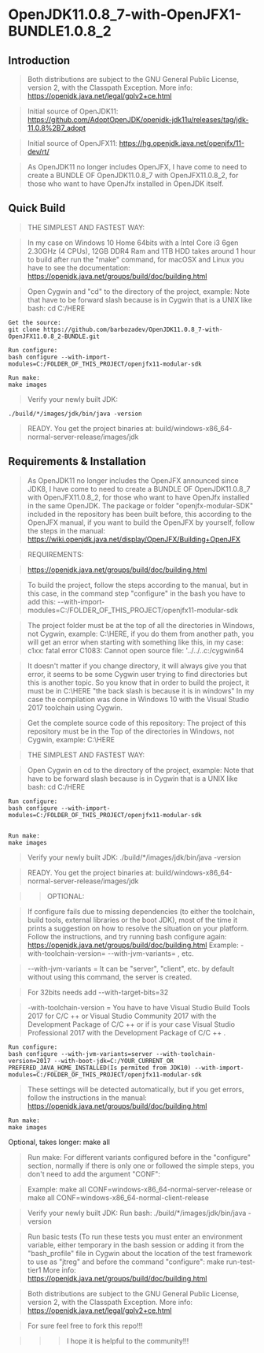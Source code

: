 # OpenJDK11.0.8_7-with-OpenJFX1-BUNDLE1.0.8_2

## Introduction

>Both distributions are subject to the GNU General Public License, version 2, with the Classpath Exception. More info: https://openjdk.java.net/legal/gplv2+ce.html

>Initial source of OpenJDK11: https://github.com/AdoptOpenJDK/openjdk-jdk11u/releases/tag/jdk-11.0.8%2B7_adopt 

>Initial source of OpenJFX11: https://hg.openjdk.java.net/openjfx/11-dev/rt/

>  As OpenJDK11 no longer includes OpenJFX, I have come to need to create a BUNDLE OF OpenJDK11.0.8_7 with OpenJFX11.0.8_2, for those who want to have OpenJfx installed in OpenJDK itself. 

## Quick Build

>THE SIMPLEST AND FASTEST WAY:

>In my case on Windows 10 Home 64bits with a Intel Core i3 6gen 2.30GHz (4 CPUs), 12GB DDR4 Ram and 1TB HDD takes around 1 hour to build after run the "make" command, for macOSX and Linux you have to see the documentation: https://openjdk.java.net/groups/build/doc/building.html

>Open Cygwin and "cd" to the directory of the project, example: Note that have to be forward slash because is in Cygwin that is a UNIX like bash:
cd C:/HERE

    Get the source:
    git clone https://github.com/barbozadev/OpenJDK11.0.8_7-with-OpenJFX11.0.8_2-BUNDLE.git

    Run configure:
    bash configure --with-import-modules=C:/FOLDER_OF_THIS_PROJECT/openjfx11-modular-sdk

    Run make:
    make images

>Verify your newly built JDK:

    ./build/*/images/jdk/bin/java -version

>READY. You get the project binaries at: build/windows-x86_64-normal-server-release/images/jdk

## Requirements & Installation

> As OpenJDK11 no longer includes the OpenJFX announced since JDK8, I have come to need to create a BUNDLE OF OpenJDK11.0.8_7 with OpenJFX11.0.8_2, for those who want to have OpenJfx installed in the same OpenJDK. The package or folder "openjfx-modular-SDK" included in the repository has been built before, this according to the OpenJFX manual, if you want to build the OpenJFX by yourself, follow the steps in the manual: https://wiki.openjdk.java.net/display/OpenJFX/Building+OpenJFX


>REQUIREMENTS: 

>https://openjdk.java.net/groups/build/doc/building.html
 
>To build the project, follow the steps according to the manual, but in this case, in the command step "configure" in the bash you have to add this:
   --with-import-modules=C:/FOLDER_OF_THIS_PROJECT/openjfx11-modular-sdk

>The project folder must be at the top of all the directories in Windows, not Cygwin, example: C:\HERE, if you do them from another path, you will get an error when starting with something like this, in my case:
c1xx: fatal error C1083: Cannot open source file: '../../..c:/cygwin64

>It doesn't matter if you change directory, it will always give you that error, it seems to be some Cygwin user trying to find directories but this is another topic.
So you know that in order to build the project, it must be in C:\HERE "the back slash is because it is in windows"
In my case the compilation was done in Windows 10 with the Visual Studio 2017 toolchain using Cygwin.


>Get the complete source code of this repository:
The project of this repository must be in the Top of the directories in Windows, not Cygwin, example: C:\HERE
   

>THE SIMPLEST AND FASTEST WAY:

>Open Cygwin en cd to the directory of the project, example: Note that have to be forward slash because is in Cygwin that is a UNIX like bash:
cd C:/HERE


    Run configure:
    bash configure --with-import-modules=C:/FOLDER_OF_THIS_PROJECT/openjfx11-modular-sdk


    Run make:
    make images

>Verify your newly built JDK:
./build/*/images/jdk/bin/java -version

>READY. You get the project binaries at: build/windows-x86_64-normal-server-release/images/jdk

>>OPTIONAL:

>If configure fails due to missing dependencies (to either the toolchain, build tools, external libraries or the boot JDK), most of the time it prints a suggestion on how to resolve the situation on your platform. Follow the instructions, and try running bash configure again: https://openjdk.java.net/groups/build/doc/building.html
Example: -with-toolchain-version= --with-jvm-variants= , etc.

>--with-jvm-variants = It can be "server", "client", etc. by default without using this command, the server is created.

>For 32bits needs add --with-target-bits=32

>-with-toolchain-version = You have to have Visual Studio Build Tools 2017 for C/C ++ or Visual Studio Community 2017 with the Development Package of C/C ++ or if is your case Visual Studio Professional 2017 with the Development Package of C/C ++ .

    Run configure:
    bash configure --with-jvm-variants=server --with-toolchain-version=2017 --with-boot-jdk=C:/YOUR_CURRENT_OR PREFERED_JAVA_HOME_INSTALLED(Is permited from JDK10) --with-import-modules=C:/FOLDER_OF_THIS_PROJECT/openjfx11-modular-sdk

    
>These settings will be detected automatically, but if you get errors, follow the instructions in the manual: https://openjdk.java.net/groups/build/doc/building.html

    Run make:
    make images

Optional, takes longer:
    make all

   >Run make: For different variants configured before in the "configure" section, normally if there is only one or followed the simple steps, you don't need to add the argument "CONF":
  
> Example:
   make all CONF=windows-x86_64-normal-server-release
  or
  make all CONF=windows-x86_64-normal-client-release
    
>Verify your newly built JDK:
  Run bash:
    ./build/*/images/jdk/bin/java -version

>Run basic tests (To run these tests you must enter an environment variable, either temporary in the bash session or adding it from the "bash_profile" file in Cygwin about the location of the test framework to use as "jtreg" and before the command "configure":
    make run-test-tier1
More info: https://openjdk.java.net/groups/build/doc/building.html

>Both distributions are subject to the GNU General Public License, version 2, with the Classpath Exception. More info: https://openjdk.java.net/legal/gplv2+ce.html

>For sure feel free to fork this repo!!!

>>>I hope it is helpful to the community!!!